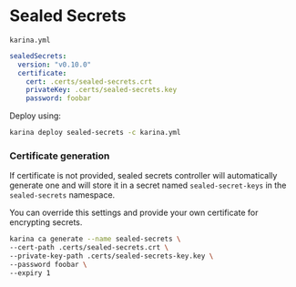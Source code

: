 # Sealed Secrets

`karina.yml`

```yaml
sealedSecrets:
  version: "v0.10.0"
  certificate:
    cert: .certs/sealed-secrets.crt
    privateKey: .certs/sealed-secrets.key
    password: foobar
```

Deploy using:

```bash
karina deploy sealed-secrets -c karina.yml
```

### Certificate generation

If certificate is not provided, sealed secrets controller will automatically generate one and will store it in a secret named `sealed-secret-keys` in the `sealed-secrets` namespace.

You can override this settings and provide your own certificate for encrypting secrets.

```bash
karina ca generate --name sealed-secrets \
--cert-path .certs/sealed-secrets.crt \
--private-key-path .certs/sealed-secrets-key.key \
--password foobar \
--expiry 1
```

